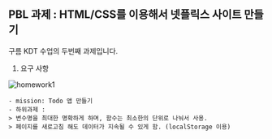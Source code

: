 ## PBL 과제 : HTML/CSS를 이용해서 넷플릭스 사이트 만들기

구름 KDT 수업의 두번째 과제입니다.
1. 요구 사항

![homework1](/PBL_02_Todo_with_Javascript/assets/images/mission_todo.png)
```
- mission: Todo 앱 만들기
- 하위과제 :
> 변수명을 최대한 명확하게 하며, 함수는 최소한의 단위로 나눠서 사용.
> 페이지를 새로고침 해도 데이터가 지속될 수 있게 함. (localStorage 이용)
```
